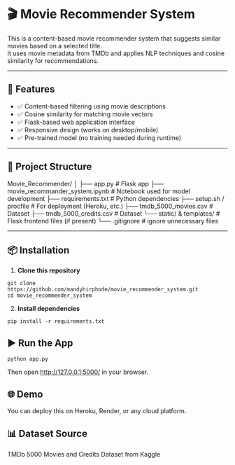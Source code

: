 # 🎬 Movie Recommender System

This is a content-based movie recommender system that suggests similar movies based on a selected title.  
It uses movie metadata from TMDb and applies NLP techniques and cosine similarity for recommendations.

---

## 🚀 Features

- ✅ Content-based filtering using movie descriptions
- ✅ Cosine similarity for matching movie vectors
- ✅ Flask-based web application interface
- ✅ Responsive design (works on desktop/mobile)
- ✅ Pre-trained model (no training needed during runtime)

---

## 📁 Project Structure

Movie_Recommender/ │ 
├── app.py # Flask app 
├── movie_recommander_system.ipynb # Notebook used for model development 
├── requirements.txt # Python dependencies 
├── setup.sh / procfile # For deployment (Heroku, etc.) 
├── tmdb_5000_movies.csv # Dataset 
├── tmdb_5000_credits.csv # Dataset 
  └── static/ & templates/ # Flask frontend files (if present)
  └── .gitignore # ignore unnecessary files

---

## 📦 Installation

1. **Clone this repository**

```
git clone https://github.com/mandyhirphode/movie_recommender_system.git
cd movie_recommender_system
```

2. **Install dependencies**
```
pip install -r requirements.txt
```


## ▶️ Run the App
```
python app.py
```
Then open http://127.0.0.1:5000/ in your browser.


## 🌐 Demo
You can deploy this on Heroku, Render, or any cloud platform.


## 📊 Dataset Source
TMDb 5000 Movies and Credits Dataset from Kaggle

